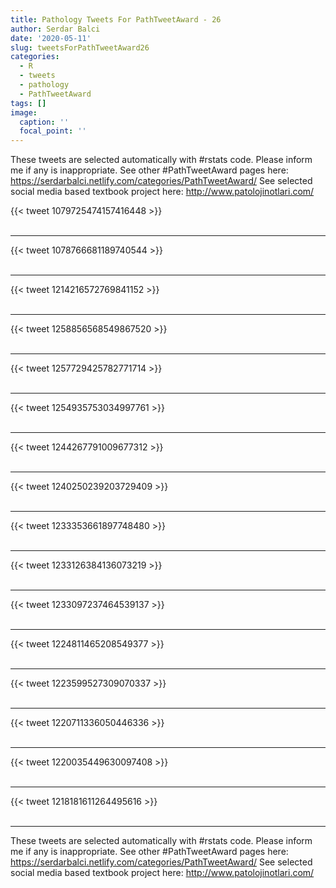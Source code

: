 ```yaml
---
title: Pathology Tweets For PathTweetAward - 26
author: Serdar Balci
date: '2020-05-11'
slug: tweetsForPathTweetAward26
categories:
  - R
  - tweets
  - pathology
  - PathTweetAward
tags: []
image:
  caption: ''
  focal_point: ''
---
```



These tweets are selected automatically with #rstats code. Please inform me if any is inappropriate.
See other #PathTweetAward pages here: https://serdarbalci.netlify.com/categories/PathTweetAward/ 
See selected social media based textbook project here: http://www.patolojinotlari.com/

{{< tweet 1079725474157416448 >}}
<br>
<br>
<hr>
{{< tweet 1078766681189740544 >}}
<br>
<br>
<hr>
{{< tweet 1214216572769841152 >}}
<br>
<br>
<hr>
{{< tweet 1258856568549867520 >}}
<br>
<br>
<hr>
{{< tweet 1257729425782771714 >}}
<br>
<br>
<hr>
{{< tweet 1254935753034997761 >}}
<br>
<br>
<hr>
{{< tweet 1244267791009677312 >}}
<br>
<br>
<hr>
{{< tweet 1240250239203729409 >}}
<br>
<br>
<hr>
{{< tweet 1233353661897748480 >}}
<br>
<br>
<hr>
{{< tweet 1233126384136073219 >}}
<br>
<br>
<hr>
{{< tweet 1233097237464539137 >}}
<br>
<br>
<hr>
{{< tweet 1224811465208549377 >}}
<br>
<br>
<hr>
{{< tweet 1223599527309070337 >}}
<br>
<br>
<hr>
{{< tweet 1220711336050446336 >}}
<br>
<br>
<hr>
{{< tweet 1220035449630097408 >}}
<br>
<br>
<hr>
{{< tweet 1218181611264495616 >}}
<br>
<br>
<hr>


These tweets are selected automatically with #rstats code. Please inform me if any is inappropriate.
See other #PathTweetAward pages here: https://serdarbalci.netlify.com/categories/PathTweetAward/ 
See selected social media based textbook project here: http://www.patolojinotlari.com/
